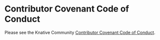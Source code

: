 # Contributor Covenant Code of Conduct

Please see the Knative Community
[Contributor Covenant Code of Conduct](https://github.com/knative/docs/blob/master/contributing/CODE-OF-CONDUCT.md).
